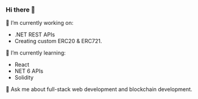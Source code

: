 ### Hi there 👋

🔭 I’m currently working on:
- .NET REST APIs
- Creating custom ERC20 & ERC721. 

🌱 I’m currently learning:
- React 
- NET 6 APIs
- Solidity

💬 Ask me about full-stack web development and blockchain development. 


